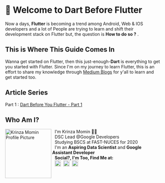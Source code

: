 # 👋 Welcome to Dart Before Flutter 

Now a days, **Flutter** is becoming a trend among Android, Web & IOS developers and a lot of People are trying to learn and shift their development stack on Flutter but, the question is __How to do so ?__ . 


##  This is Where This Guide Comes In

Wanna get started on Flutter, then this just-enough-**Dart** is everything to get you started with Flutter.
Since I'm on my journey to learn Flutter, this is an effort to share my knowledge through [Medium Blogs](https://medium.com/@kaymomin/) for y'all to learn and get started too. 

## Article Series

Part 1 : [Dart Before You Flutter - Part 1](https://medium.com/@kaymomin/dart-before-you-flutter-part-1-71b40e499880)

## Who Am I?

<img src="https://i.ibb.co/pnCzKKb/krinza-profile.jpg" height="160px" width="150px" align="left" alt="Krinza Momin Profile Picture" /> 

&nbsp; I'm Krinza Momin 👩‍💻\
&nbsp; DSC Lead @Google Developers\
&nbsp; Studying BSCS at FAST-NUCES for 2020\
&nbsp; I'm an **Aspiring Data Scientist** and **Google Assistant Developer**\
&nbsp; **Social?, I'm Too, Find Me at:** \
&nbsp; <a href="https://twitter.com/Krinzahere"><img src="https://i.ibb.co/3zGKZZh/Twitter-Logo-Blue-2.png" height="20px" width="20px" border="0" alt="Twitter Icon"/></a>&nbsp;
<a href="https://www.linkedin.com/in/krinza-momin/"><img src="https://i.ibb.co/Bckh2qk/linkedinicon.png" height="20px" width="20px" border="0" alt="Linkedin Icon"/></a>&nbsp;
<a href="https://www.facebook.com/prasla.krinza"><img src="https://i.ibb.co/WH6SpxP/f-logo-RGB-Blue-100.png" height="20px" width="20px" border="0" alt="Facebook Icon"/></a>
